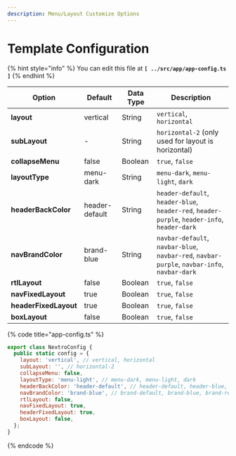 ```yaml
---
description: Menu/Layout Customize Options
---
```


# Template Configuration

{% hint style="info" %}
You can edit this file at **`[ ../src/app/app-config.ts ]`**
{% endhint %}

| **Option**            | **Default**    | **Data Type** | **Description**                                                                               |
| --------------------- | -------------- | ------------- | --------------------------------------------------------------------------------------------- |
| **layout**            | vertical       | String        |  `vertical`, `horizontal`                                                                     |
| **subLayout**         | -              | String        | `horizontal-2` (only used for layout is horizontal)                                           |
| **collapseMenu**      | false          | Boolean       | `true`, `false`                                                                               |
| **layoutType**        | menu-dark      | String        |  `menu-dark`, `menu-light`, `dark`                                                            |
| **headerBackColor**   | header-default | String        | `header-default`, `header-blue`, `header-red`, `header-purple`, `header-info`, `header-dark`  |
| **navBrandColor**     | brand-blue     | String        |  `navbar-default`, `navbar-blue`, `navbar-red`, `navbar-purple`, `navbar-info`, `navbar-dark` |
| **rtlLayout**         | false          | Boolean       | `true`, `false`                                                                               |
| **navFixedLayout**    | true           | Boolean       | `true`, `false`                                                                               |
| **headerFixedLayout** | true           | Boolean       | `true`, `false`                                                                               |
| **boxLayout**         | false          | Boolean       | `true`, `false`                                                                               |

{% code title="app-config.ts" %}
```javascript
export class NextroConfig {
  public static config = {
    layout: 'vertical', // vertical, horizontal
    subLayout: '', // horizontal-2
    collapseMenu: false,
    layoutType: 'menu-light', // menu-dark, menu-light, dark
    headerBackColor: 'header-default', // header-default, header-blue, header-red, header-purple, header-info, header-dark
    navBrandColor: 'brand-blue', // brand-default, brand-blue, brand-red, brand-purple, brand-info, brand-dark
    rtlLayout: false,
    navFixedLayout: true,
    headerFixedLayout: true,
    boxLayout: false,
  };
}
```
{% endcode %}

